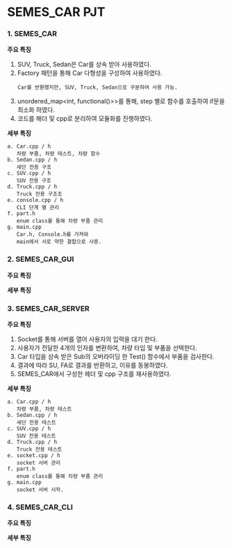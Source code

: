 # SEMES_CAR PJT

### 1. SEMES_CAR

<b> 주요 특징 </b>
1. SUV, Truck, Sedan은 Car를 상속 받아 사용하였다.
2. Factory 패턴을 통해 Car 다형성을 구성하여 사용하였다.
    ```
    Car를 반환했지만, SUV, Truck, Sedan으로 구분하여 사용 가능.
    ```
3. unordered_map<int, functional<int>()>>를 통해, step 별로 함수를 호출하여
   if문을 최소화 하였다.
4. 코드를 해더 및 cpp로 분리하여 모듈화를 진행하였다.

<b> 세부 특징 </b>

    a. Car.cpp / h
       차량 부품, 차량 테스트, 차량 함수
    b. Sedan.cpp / h
       세단 전용 구조
    c. SUV.cpp / h
       SUV 전용 구조
    d. Truck.cpp / h
       Truck 전용 구조조
    e. console.cpp / h
       CLI 단계 별 관리
    f. part.h
       enum class를 통해 차량 부품 관리
    g. main.cpp
       Car.h, Console.h를 가져와
       main에서 서로 약한 결합으로 사용.

### 2. SEMES_CAR_GUI

<b> 주요 특징 </b>

<b> 세부 특징 </b>

### 3. SEMES_CAR_SERVER

<b> 주요 특징 </b>
1. Socket를 통해 서버를 열어 사용자의 입력을 대기 한다.
2. 사용자가 전달한 4개의 인자를 변환하여, 차량 타입 및 부품을 선택한다.
3. Car 타입을 상속 받은 Sub의 오버라이딩 한 Test() 함수에서 부품을 검사한다.
4. 결과에 따라 SU, FA로 결과를 반환하고, 이유를 동봉하였다.
5. SEMES_CAR에서 구성한 헤더 및 cpp 구조를 재사용하였다.

<b> 세부 특징 </b>

    a. Car.cpp / h
       차량 부품, 차량 테스트
    b. Sedan.cpp / h
       세단 전용 테스트
    c. SUV.cpp / h
       SUV 전용 테스트
    d. Truck.cpp / h
       Truck 전용 테스트
    e. socket.cpp / h
       socket 서버 관리
    f. part.h
       enum class를 통해 차량 부품 관리
    g. main.cpp
       socket 서버 시작.
       
### 4. SEMES_CAR_CLI

<b> 주요 특징 </b>

<b> 세부 특징 </b>
